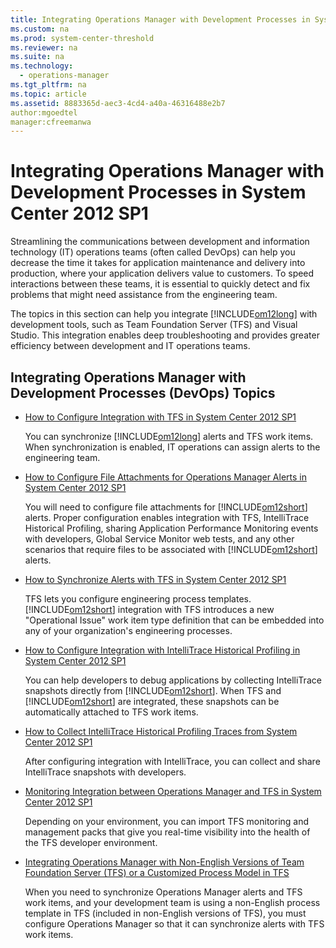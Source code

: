 ```yaml
---
title: Integrating Operations Manager with Development Processes in System Center 2012 SP1
ms.custom: na
ms.prod: system-center-threshold
ms.reviewer: na
ms.suite: na
ms.technology: 
  - operations-manager
ms.tgt_pltfrm: na
ms.topic: article
ms.assetid: 8883365d-aec3-4cd4-a40a-46316488e2b7
author:mgoedtel
manager:cfreemanwa
---
```

# Integrating Operations Manager with Development Processes in System Center 2012 SP1
Streamlining the communications between development and information technology \(IT\) operations teams \(often called DevOps\) can help you decrease the time it takes for application maintenance and delivery into production, where your application delivers value to customers. To speed interactions between these teams, it is essential to quickly detect and fix problems that might need assistance from the engineering team.  
  
The topics in this section can help you integrate [!INCLUDE[om12long](../../om/manage/includes/om12long_md.md)] with development tools, such as Team Foundation Server \(TFS\) and Visual Studio. This integration enables deep troubleshooting and provides greater efficiency between development and IT operations teams.  
  
## Integrating Operations Manager with Development Processes \(DevOps\) Topics  
  
-   [How to Configure Integration with TFS in System Center 2012 SP1](../../om/manage/How-to-Configure-Integration-with-TFS-in-System-Center-2012-SP1.md)  
  
    You can synchronize [!INCLUDE[om12long](../../om/manage/includes/om12long_md.md)] alerts and TFS work items. When synchronization is enabled, IT operations can assign alerts to the engineering team.  
  
-   [How to Configure File Attachments for Operations Manager Alerts in System Center 2012 SP1](../../om/manage/How-to-Configure-File-Attachments-for-Operations-Manager-Alerts-in-System-Center-2012-SP1.md)  
  
    You will need to configure file attachments for [!INCLUDE[om12short](../../om/manage/includes/om12short_md.md)] alerts. Proper configuration enables integration with TFS, IntelliTrace Historical Profiling, sharing Application Performance Monitoring events with developers, Global Service Monitor web tests, and any other scenarios that require files to be associated with [!INCLUDE[om12short](../../om/manage/includes/om12short_md.md)] alerts.  
  
-   [How to Synchronize Alerts with TFS in System Center 2012 SP1](../../om/manage/How-to-Synchronize-Alerts-with-TFS-in-System-Center-2012-SP1.md)  
  
    TFS lets you configure engineering process templates. [!INCLUDE[om12short](../../om/manage/includes/om12short_md.md)] integration with TFS introduces a new "Operational Issue" work item type definition that can be embedded into any of your organization's engineering processes.  
  
-   [How to Configure Integration with IntelliTrace Historical Profiling in System Center 2012 SP1](../../om/manage/How-to-Configure-Integration-with-IntelliTrace-Historical-Profiling-in-System-Center-2012-SP1.md)  
  
    You can help developers to debug applications by collecting IntelliTrace snapshots directly from [!INCLUDE[om12short](../../om/manage/includes/om12short_md.md)]. When TFS and [!INCLUDE[om12short](../../om/manage/includes/om12short_md.md)] are integrated, these snapshots can be automatically attached to TFS work items.  
  
-   [How to Collect IntelliTrace Historical Profiling Traces from System Center 2012 SP1](../../om/manage/How-to-Collect-IntelliTrace-Historical-Profiling-Traces-from-System-Center-2012-SP1.md)  
  
    After configuring integration with IntelliTrace, you can collect and share IntelliTrace snapshots with developers.  
  
-   [Monitoring Integration between Operations Manager and TFS in System Center 2012 SP1](../../om/manage/Monitoring-Integration-between-Operations-Manager-and-TFS-in-System-Center-2012-SP1.md)  
  
    Depending on your environment, you can import TFS monitoring and management packs that give you real\-time visibility into the health of the TFS developer environment.  
  
-   [Integrating Operations Manager with Non-English Versions of Team Foundation Server &#40;TFS&#41; or a Customized Process Model in TFS](../../om/manage/Integrating-Operations-Manager-with-Non-English-Versions-of-Team-Foundation-Server--TFS--or-a-Customized-Process-Model-in-TFS.md)  
  
    When you need to synchronize Operations Manager alerts and TFS work items, and your development team is using a non\-English process template in TFS \(included in non\-English versions of TFS\), you must configure Operations Manager so that it can synchronize alerts with TFS work items.  
  
